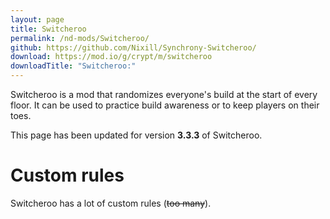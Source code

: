 ```yaml
---
layout: page
title: Switcheroo
permalink: /nd-mods/Switcheroo/
github: https://github.com/Nixill/Synchrony-Switcheroo/
download: https://mod.io/g/crypt/m/switcheroo
downloadTitle: "Switcheroo:"
---
```


Switcheroo is a mod that randomizes everyone's build at the start of every floor. It can be used to practice build awareness or to keep players on their toes.

This page has been updated for version **3.3.3** of Switcheroo.

# Custom rules
Switcheroo has a lot of custom rules (~~too many~~).